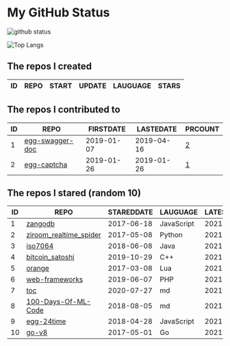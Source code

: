 # My GitHub Status

<img src="https://github-readme-stats-1.yihong0618.vercel.app/api?username=jc-lathander&show_icons=true&&&hide_title=true&count_private=true" alt="github status" />

![Top Langs](https://github-readme-stats-1.yihong0618.vercel.app/api/top-langs/?username=jc-lathander&layout=compact)

<!--START_SECTION:my_github-->
## The repos I created
| ID | REPO | START | UPDATE | LAUGUAGE | STARS |
|----|------|-------|--------|----------|-------|

## The repos I contributed to
| ID |                                REPO                                | FIRSTDATE  | LASTEDATE  |                                          PRCOUNT                                           |
|----|--------------------------------------------------------------------|------------|------------|--------------------------------------------------------------------------------------------|
|  1 | [egg-swagger-doc](https://github.com/Yanshijie-EL/egg-swagger-doc) | 2019-01-07 | 2019-04-16 | [2](https://github.com/Yanshijie-EL/egg-swagger-doc/pulls?q=is%3Apr+author%3Ajc-lathander) |
|  2 | [egg-captcha](https://github.com/Raoul1996/egg-captcha)            | 2019-01-26 | 2019-01-26 | [1](https://github.com/Raoul1996/egg-captcha/pulls?q=is%3Apr+author%3Ajc-lathander)        |

## The repos I stared (random 10)
| ID |                                    REPO                                    | STAREDDATE |  LAUGUAGE  | LATESTUPDATE |
|----|----------------------------------------------------------------------------|------------|------------|--------------|
|  1 | [zangodb](https://github.com/erikolson186/zangodb)                         | 2017-06-18 | JavaScript | 2021-05-07   |
|  2 | [ziroom_realtime_spider](https://github.com/facert/ziroom_realtime_spider) | 2017-05-08 | Python     | 2021-05-01   |
|  3 | [iso7064](https://github.com/danieltwagner/iso7064)                        | 2018-06-08 | Java       | 2021-03-05   |
|  4 | [bitcoin_satoshi](https://github.com/brain-zhang/bitcoin_satoshi)          | 2019-10-29 | C++        | 2021-03-23   |
|  5 | [orange](https://github.com/orlabs/orange)                                 | 2017-03-08 | Lua        | 2021-05-07   |
|  6 | [web-frameworks](https://github.com/the-benchmarker/web-frameworks)        | 2019-06-07 | PHP        | 2021-05-08   |
|  7 | [toc](https://github.com/cncf/toc)                                         | 2020-07-27 | md         | 2021-05-07   |
|  8 | [100-Days-Of-ML-Code](https://github.com/Avik-Jain/100-Days-Of-ML-Code)    | 2018-08-05 | md         | 2021-05-08   |
|  9 | [egg-24time](https://github.com/seasonstar/egg-24time)                     | 2018-04-28 | JavaScript | 2021-05-05   |
| 10 | [go-v8](https://github.com/lazytiger/go-v8)                                | 2017-05-01 | Go         | 2021-05-07   |

<!--END_SECTION:my_github-->
